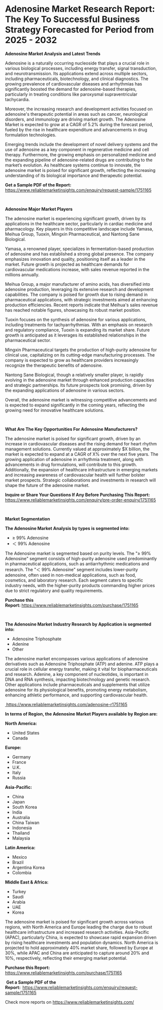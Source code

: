 <p><h1>Adenosine Market Research Report: The Key To Successful Business Strategy Forecasted for Period from 2025 - 2032</h1></p><p><strong>Adenosine Market Analysis and Latest Trends</strong></p>
<p><p>Adenosine is a naturally occurring nucleoside that plays a crucial role in various biological processes, including energy transfer, signal transduction, and neurotransmission. Its applications extend across multiple sectors, including pharmaceuticals, biotechnology, and clinical diagnostics. The growing prevalence of cardiovascular diseases and arrhythmias has significantly boosted the demand for adenosine-based therapies, particularly in treating conditions like paroxysmal supraventricular tachycardia. </p><p>Moreover, the increasing research and development activities focused on adenosine's therapeutic potential in areas such as cancer, neurological disorders, and immunology are driving market growth. The Adenosine Market is expected to grow at a CAGR of 5.2% during the forecast period, fueled by the rise in healthcare expenditure and advancements in drug formulation technologies. </p><p>Emerging trends include the development of novel delivery systems and the use of adenosine as a key component in regenerative medicine and cell therapy. Furthermore, the growing emphasis on personalized medicine and the expanding pipeline of adenosine-related drugs are contributing to the market’s evolution. As healthcare systems continue to innovate, the adenosine market is poised for significant growth, reflecting the increasing understanding of its biological importance and therapeutic potential.</p></p>
<p><strong>Get a Sample PDF of the Report:&nbsp;</strong> <a href="https://www.reliablemarketinsights.com/enquiry/request-sample/1751165?utm_campaign=3290&utm_medium=2&utm_source=Github&utm_content=ia&utm_term=01042025&utm_id=adenosine">https://www.reliablemarketinsights.com/enquiry/request-sample/1751165</a></p>
<p>&nbsp;</p>
<p><strong>Adenosine Major Market Players</strong></p>
<p><p>The adenosine market is experiencing significant growth, driven by its applications in the healthcare sector, particularly in cardiac medicine and pharmacology. Key players in this competitive landscape include Yamasa, Meihua Group, Tuoxin, Mingxin Pharmaceutical, and Nantong Sane Biological.</p><p>Yamasa, a renowned player, specializes in fermentation-based production of adenosine and has established a strong global presence. The company emphasizes innovation and quality, positioning itself as a leader in the market. Future growth is projected as healthcare demands for cardiovascular medications increase, with sales revenue reported in the millions annually.</p><p>Meihua Group, a major manufacturer of amino acids, has diversified into adenosine production, leveraging its extensive research and development capabilities. The company is poised for growth due to rising demand in pharmaceutical applications, with strategic investments aimed at enhancing production efficiencies. Recent reports indicate that Meihua's sales revenue has reached notable figures, showcasing its robust market position.</p><p>Tuoxin focuses on the synthesis of adenosine for various applications, including treatments for tachyarrhythmias. With an emphasis on research and regulatory compliance, Tuoxin is expanding its market share. Future growth is anticipated as it leverages its established relationships in the pharmaceutical sector.</p><p>Mingxin Pharmaceutical targets the production of high-purity adenosine for clinical use, capitalizing on its cutting-edge manufacturing processes. The company is expected to grow as healthcare providers increasingly recognize the therapeutic benefits of adenosine.</p><p>Nantong Sane Biological, though a relatively smaller player, is rapidly evolving in the adenosine market through enhanced production capacities and strategic partnerships. Its future prospects look promising, driven by the expanding applications of adenosine in various sectors.</p><p>Overall, the adenosine market is witnessing competitive advancements and is expected to expand significantly in the coming years, reflecting the growing need for innovative healthcare solutions.</p></p>
<p>&nbsp;</p>
<p><strong>What Are The Key Opportunities For Adenosine Manufacturers?</strong></p>
<p><p>The adenosine market is poised for significant growth, driven by an increase in cardiovascular diseases and the rising demand for heart rhythm management solutions. Currently valued at approximately $X billion, the market is expected to expand at a CAGR of X% over the next five years. The growing application of adenosine in arrhythmia treatment, along with advancements in drug formulations, will contribute to this growth. Additionally, the expansion of healthcare infrastructure in emerging markets and increasing awareness of cardiovascular health will further bolster market prospects. Strategic collaborations and investments in research will shape the future of the adenosine market.</p></p>
<p><strong>Inquire or Share Your Questions If Any Before Purchasing This Report:</strong> <a href="https://www.reliablemarketinsights.com/enquiry/pre-order-enquiry/1751165?utm_campaign=3290&utm_medium=2&utm_source=Github&utm_content=ia&utm_term=01042025&utm_id=adenosine">https://www.reliablemarketinsights.com/enquiry/pre-order-enquiry/1751165</a></p>
<p>&nbsp;</p>
<p><strong>Market Segmentation</strong></p>
<p><strong>The Adenosine Market Analysis by types is segmented into:</strong></p>
<p><ul><li>≥ 99% Adenosine</li><li>＜ 99% Adenosine</li></ul></p>
<p><p>The Adenosine market is segmented based on purity levels. The "≥ 99% Adenosine" segment consists of high-purity adenosine used predominantly in pharmaceutical applications, such as antiarrhythmic medications and research. The "＜ 99% Adenosine" segment includes lower-purity adenosine, often used in non-medical applications, such as food, cosmetics, and laboratory research. Each segment caters to specific industry needs, with the higher-purity products commanding higher prices due to strict regulatory and quality requirements.</p></p>
<p><strong>Purchase this Report:&nbsp;</strong><a href="https://www.reliablemarketinsights.com/purchase/1751165?utm_campaign=3290&utm_medium=2&utm_source=Github&utm_content=ia&utm_term=01042025&utm_id=adenosine">https://www.reliablemarketinsights.com/purchase/1751165</a></p>
<p>&nbsp;</p>
<p><strong>The Adenosine Market Industry Research by Application is segmented into:</strong></p>
<p><ul><li>Adenosine Triphosphate</li><li>Adenine</li><li>Other</li></ul></p>
<p><p>The adenosine market encompasses various applications of adenosine derivatives such as Adenosine Triphosphate (ATP) and adenine. ATP plays a crucial role in cellular energy transfer, making it vital for biopharmaceuticals and research. Adenine, a key component of nucleotides, is important in DNA and RNA synthesis, impacting biotechnology and genetic research. Other applications include pharmaceuticals and supplements that utilize adenosine for its physiological benefits, promoting energy metabolism, enhancing athletic performance, and supporting cardiovascular health.</p></p>
<p><a href="https://www.reliablemarketinsights.com/adenosine-r1751165?utm_campaign=3290&utm_medium=2&utm_source=Github&utm_content=ia&utm_term=01042025&utm_id=adenosine">&nbsp;https://www.reliablemarketinsights.com/adenosine-r1751165</a></p>
<p><strong>In terms of Region, the Adenosine Market Players available by Region are:</strong></p>
<p>
    <p> <strong> North America: </strong>
        <ul>
            <li>United States</li>
            <li>Canada</li>
        </ul>
        </p> 
    <p> <strong> Europe: </strong>
        <ul>
            <li>Germany</li>
            <li>France</li>
            <li>U.K.</li>
            <li>Italy</li>
            <li>Russia</li>
        </ul>
        </p> 
    <p> <strong> Asia-Pacific: </strong>
        <ul>
            <li>China</li>
            <li>Japan</li>
            <li>South Korea</li>
            <li>India</li>
            <li>Australia</li>
            <li>China Taiwan</li>
            <li>Indonesia</li>
            <li>Thailand</li>
            <li>Malaysia</li>
        </ul>
        </p> 
    <p> <strong> Latin America: </strong>
        <ul>
            <li>Mexico</li>
            <li>Brazil</li>
            <li>Argentina Korea</li>
            <li>Colombia</li>
        </ul>
        </p> 
    <p> <strong> Middle East & Africa: </strong>
        <ul>
            <li>Turkey</li>
            <li>Saudi</li>
            <li>Arabia</li>
            <li>UAE</li>
            <li>Korea</li>
        </ul>
    </p>
    </p>
<p><p>The adenosine market is poised for significant growth across various regions, with North America and Europe leading the charge due to robust healthcare infrastructure and increased research activities. Asia-Pacific (APAC), particularly China, is expected to showcase rapid expansion driven by rising healthcare investments and population dynamics. North America is projected to hold approximately 40% market share, followed by Europe at 30%, while APAC and China are anticipated to capture around 20% and 10%, respectively, reflecting their emerging market potential.</p></p>
<p><strong>Purchase this Report: </strong><a href="https://www.reliablemarketinsights.com/purchase/1751165?utm_campaign=3290&utm_medium=2&utm_source=Github&utm_content=ia&utm_term=01042025&utm_id=adenosine">https://www.reliablemarketinsights.com/purchase/1751165</a></p>
<p>&nbsp;<strong>Get a Sample PDF of the Report:&nbsp;&nbsp;</strong><a href="https://www.reliablemarketinsights.com/enquiry/request-sample/1751165?utm_campaign=3290&utm_medium=2&utm_source=Github&utm_content=ia&utm_term=01042025&utm_id=adenosine">https://www.reliablemarketinsights.com/enquiry/request-sample/1751165</a></p>
<p><strong></strong></p>
<p>Check more reports on <a href="https://www.reliablemarketinsights.com/?utm_campaign=3290&utm_medium=2&utm_source=Github&utm_content=ia&utm_term=01042025&utm_id=adenosine">https://www.reliablemarketinsights.com/</a></p>